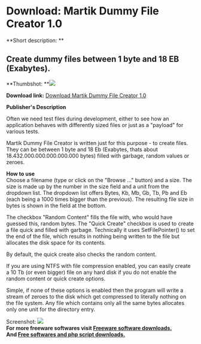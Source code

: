 # Download: Martik Dummy File Creator 1.0

**Short description: **

## Create dummy files between 1 byte and 18 EB (Exabytes).

  
**Thumbshot: **![](http://www.freewarefiles.com/screenshot/mrtkdmmyflcrtr_md.gif)   
  
**Download link:** [Download Martik Dummy File Creator 1.0](http://freesoftwares.boysofts.com/Martik-Dummy-File-Creator_program_57757.html)  
  

**Publisher's Description**  
  

Often we need test files during development, either to see how an application
behaves with differently sized files or just as a "payload" for various tests.

Martik Dummy File Creator is written just for this purpose - to create files.
They can be between 1 byte and 18 Eb (Exabytes, thats about
18.432.000.000.000.000.000 bytes) filled with garbage, random values or
zeroes.

**How to use**  
Choose a filename (type or click on the "Browse ..." button) and a size. The
size is made up by the number in the size field and a unit from the dropdown
list. The dropdown list offers Bytes, Kb, Mb, Gb, Tb, Pb and Eb (each being a
1000 times bigger than the previous). The resulting file size in bytes is
shown in the field at the bottom.

The checkbox "Random Content" fills the file with, who would have guessed
this, random bytes. The "Quick Create" checkbox is used to create a file quick
and filled with garbage. Technically it uses SetFilePointer() to set the end
of the file, which results in nothing being written to the file but allocates
the disk space for its contents.

By default, the quick create also checks the random content.

If you are using NTFS with file compression enabled, you can easily create a
10 Tb (or even bigger) file on any hard disk if you do not enable the random
content or quick create options.

Simple, if none of these options is enabled then the program will write a
stream of zeroes to the disk which get compressed to literally nothing on the
file system. Any file which contains only all the same bytes allocates only
one unit for the directory entry.

  
  
Screenshot: ![](http://www.freewarefiles.com/screenshot/mrtkdmmyflcrtr.gif)  
**For more freeware softwares visit [Freeware software downloads.](http://freesoftwares.boysofts.com/)**   
**And [Free softwares and php script downloads.](http://www.boysofts.com/)**

